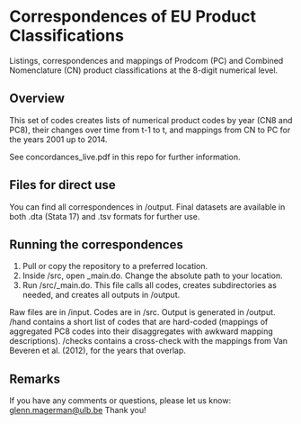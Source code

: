 # Correspondences of EU Product Classifications
Listings, correspondences and mappings of Prodcom (PC) and Combined Nomenclature (CN) product classifications at the 8-digit numerical level.

## Overview
This set of codes creates lists of numerical product codes by year (CN8 and PC8), their changes over time from t-1 to t, and mappings from CN to PC for the years 2001 up to 2014. 

See concordances_live.pdf in this repo for further information.

## Files for direct use
You can find all correspondences in /output. Final datasets are available in both .dta (Stata 17) and .tsv formats for further use.

## Running the correspondences
1. Pull or copy the repository to a preferred location.
2. Inside /src, open _main.do. Change the absolute path to your location.
3. Run /src/_main.do. This file calls all codes, creates subdirectories as needed, and creates all outputs in /output. 

Raw files are in /input. Codes are in /src. Output is generated in /output. /hand contains a short list of codes that are hard-coded (mappings of aggregated PC8 codes into their disaggregates with awkward mapping descriptions). /checks contains a cross-check with the mappings from Van Beveren et al. (2012), for the years that overlap.

## Remarks

If you have any comments or questions, please let us know: glenn.magerman@ulb.be
Thank you! 

